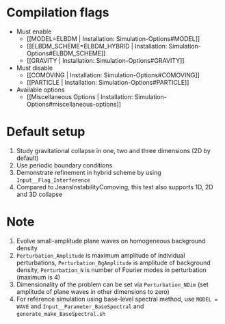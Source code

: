 # Compilation flags
- Must enable
   - [[MODEL=ELBDM | Installation: Simulation-Options#MODEL]]
   - [[ELBDM_SCHEME=ELBDM_HYBRID | Installation: Simulation-Options#ELBDM_SCHEME]]
   - [[GRAVITY | Installation: Simulation-Options#GRAVITY]]
- Must disable
   - [[COMOVING | Installation: Simulation-Options#COMOVING]]
   - [[PARTICLE | Installation: Simulation-Options#PARTICLE]]
- Available options
   - [[Miscellaneous Options | Installation: Simulation-Options#miscellaneous-options]]


# Default setup
1. Study gravitational collapse in one, two and three dimensions (2D by default)
2. Use periodic boundary conditions
3. Demonstrate refinement in hybrid scheme by using `Input__Flag_Interference`
4. Compared to JeansInstabilityComoving, this test also supports 1D, 2D and 3D collapse

# Note
1. Evolve small-amplitude plane waves on homogeneous background density
2. `Perturbation_Amplitude` is maximum amplitude of individual perturbations, `Perturbation_BgAmplitude` is amplitude of background density, `Perturbation_N` is number of Fourier modes in perturbation (maximum is 4)
3. Dimensionality of the problem can be set via `Perturbation_NDim` (set amplitude of plane waves in other dimensions to zero)
3. For reference simulation using base-level spectral method, use `MODEL = WAVE` and `Input__Parameter_BaseSpectral` and `generate_make_BaseSpectral.sh`
